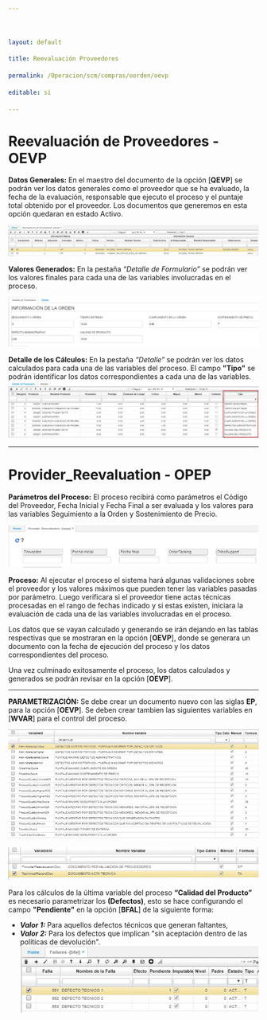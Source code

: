 ```yaml
---



layout: default

title: Reevaluación Proveedores

permalink: /Operacion/scm/compras/oorden/oevp

editable: si

---
```




# Reevaluación de Proveedores - OEVP



**Datos Generales:** En el maestro del documento de la opción [**QEVP**] se podrán ver los datos generales como el proveedor que se ha evaluado, la fecha de la evaluación, responsable que ejecuto el proceso y el puntaje total obtenido por el proveedor. Los documentos que generemos en esta opción quedaran en estado Activo.



![](imagenes/oevp.png)  

**Valores Generados:** En la pestaña *“Detalle de Formulario”* se podrán ver los valores finales para cada una de las variables involucradas en el proceso.

![](imagenes/oevp1.png)


**Detalle de los Cálculos:** En la pestaña *“Detalle”* se podrán ver los datos calculados para cada una de las variables del proceso. El campo **"Tipo"** se podrán identificar los datos correspondientes a cada una de las variables.
![](imagenes/oevp3.png)  



******

# Provider_Reevaluation - OPEP  




**Parámetros del Proceso:** El proceso recibirá como parámetros el Código del Proveedor, Fecha Inicial y Fecha Final a ser evaluada y los valores para las variables Seguimiento a la Orden y Sostenimiento de Precio.

![](imagenes/opep.png)  



**Proceso:** Al ejecutar el proceso el sistema hará algunas validaciones sobre el proveedor y  los valores máximos que pueden tener las variables pasadas por parámetro.  Luego verificara si el proveedor tiene actas técnicas procesadas en el rango de fechas indicado y si estas existen, iniciara la evaluación de cada una de las variables involucradas en el proceso.

Los datos que se vayan calculado y generando se irán dejando en las tablas respectivas que se mostraran en la opción [**OEVP**], donde se generara un documento con la fecha de ejecución del proceso y los datos correspondientes del proceso.

Una vez culminado exitosamente el proceso, los datos calculados y generados se podrán revisar en la opción [**OEVP**].


***
**PARAMETRIZACIÓN:** Se debe crear un documento nuevo con las siglas **EP**, para la opción [**OEVP**]. Se  deben crear tambien las siguientes variables en [**WVAR**] para el control del proceso.

![](imagenes/wvar.png)  

![](imagenes/wvar1.png)  

Para los cálculos de la última variable del proceso **“Calidad del Producto”** es necesario parametrizar los **(Defectos)**, esto se hace configurando el campo **"Pendiente"** en la opción [**BFAL**]  de la siguiente forma:
- ***Valor 1:*** Para aquellos defectos técnicos que generan faltantes,
- ***Valor 2:*** Para los defectos que implican "sin aceptación dentro de las políticas de devolución".
![](imagenes/bfal.png)  





















